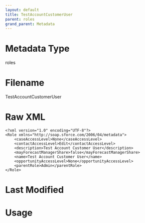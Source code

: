 ```yaml
---
layout: default
title: TestAccountCustomerUser
parent: roles
grand_parent: Metadata
---
```

# Metadata Type
roles


# Filename 
TestAccountCustomerUser


# Raw XML
```
<?xml version="1.0" encoding="UTF-8"?>
<Role xmlns="http://soap.sforce.com/2006/04/metadata">
    <caseAccessLevel>None</caseAccessLevel>
    <contactAccessLevel>Edit</contactAccessLevel>
    <description>Test Account Customer User</description>
    <mayForecastManagerShare>false</mayForecastManagerShare>
    <name>Test Account Customer User</name>
    <opportunityAccessLevel>None</opportunityAccessLevel>
    <parentRole>Admin</parentRole>
</Role>
```


# Last Modified


# Usage
